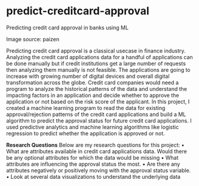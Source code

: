 # predict-creditcard-approval
Predicting credit card approval in banks using ML


 
Image source: paizen

Predicting credit card approval is a classical usecase in finance industry. Analyzing the credit card applications data for a handful of applications can be done manually but if credit institutions get a large number of requests then analyzing them manually is not feasible. The applications are going to increase with growing number of digital devices and overall digital transformation across the globe. Credit card companies would need a program to analyze the historical patterns of the data and understand the impacting factors in an application and decide whether to approve the application or not based on the risk score of the applicant.
In this project, I created a machine learning program to read the data for existing approval/rejection patterns of the credit card applications and build a ML algorithm to predict the approval status for future credit card applications. I used predictive analytics and machine learning algorithms like logistic regression to predict whether the application is approved or not.

**Research Questions**
Below are my research questions for this project:
• What are attributes available in credit card applications data. Would there be any optional attributes for which the data would be missing
• What attributes are influencing the approval status the most.
• Are there any attributes negatively or positively moving with the approval status variable.
• Look at several data visualizations to understand the underlying data
